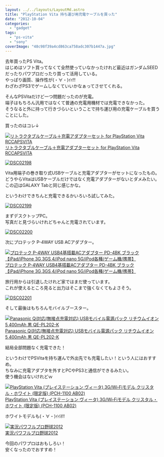 ```yaml
---
layout: ../../layouts/LayoutMd.astro
title: "PlayStation Vita 持ち運び用充電ケーブルを買った"
date: "2012-10-04"
categories: 
  - "gadget"
tags: 
  - "ps-vita"
  - "sony"
coverImage: "48c98f39a4cd863ca758adc307b1447a.jpg"
---
```


去年買ったPS Vita。  
はじめはソフト買ってなくて全然使っていなかったけれど最近はガンダムSEEDだったりパワプロだったり買って活用している。  
やっぱり画質、操作性が(・∀・)ｲｲ!!  
わざわざPS3でゲームしなくていいかなぁってさせてくれる。

そんなPSVitaだけど一つ問題だったのが充電。  
端子はもちろん汎用ではなくて普通の充電用機材では充電できなかった。  
そうなると外に持って行きづらいということで持ち運び用の充電ケーブルを買うことにした。

買ったのはコレ↓  

[![リトラクタブルケーブル＋充電アダプターセット for PlayStation Vita RCCAPSVITA](images/31oiEuU%2BAeL._SL75_.jpg)  
リトラクタブルケーブル＋充電アダプターセット for PlayStation Vita RCCAPSVITA  
](https://www.amazon.co.jp/exec/obidos/ASIN/B008CBC3QI/mizuka123-22/ref=nosim)

[![DSC02198](images/DSC02198_thumb.jpg "DSC02198")](//mizuka123.net/wp-content/uploads/2012/10/DSC02198.jpg)

Vita用端子の巻き取り式USBケーブルと充電アダプターがセットになったもの。  
どうやらVitaはUSBケーブルだけではなく充電アダプターがないとダメみたい。  
この辺はGALAXY Tabと同じ感じかな。

というわけできちんと充電できるかいろいろ試してみた。

[![DSC02199](images/DSC02199_thumb.jpg "DSC02199")](//mizuka123.net/wp-content/uploads/2012/10/DSC02199.jpg)

まずデスクトップPC。  
写真だと見づらいけれどちゃんと充電されています。

[![DSC02200](images/DSC02200_thumb.jpg "DSC02200")](//mizuka123.net/wp-content/uploads/2012/10/DSC02200.jpg)

次にプロテック P-4WAY USB ACアダプター。  

[![プロテック P-4WAY USB4基搭載ACアダプター PD-4BK ブラック 【iPad/iPhone 3G,3GS,4/iPod nano 5G/iPod各種/ゲーム機/携帯】](images/41Op20rEIfL._SL75_.jpg)  
プロテック P-4WAY USB4基搭載ACアダプター PD-4BK ブラック 【iPad/iPhone 3G,3GS,4/iPod nano 5G/iPod各種/ゲーム機/携帯】  
](https://www.amazon.co.jp/exec/obidos/ASIN/B0026IALEO/mizuka123-22/ref=nosim)

旅行用からは引退したけれど家ではまだ使っています。  
これが使えるところ見ると出力はそこまで強くなくてもよさそう。

[![DSC02201](images/DSC02201_thumb.jpg "DSC02201")](//mizuka123.net/wp-content/uploads/2012/10/DSC02201.jpg)

そして最後はもちろんモバイルブースター。  

[![Panasonic Qi対応(無接点充電対応) USBモバイル電源パック リチウムイオン 5,400mAh 黒 QE-PL202-K](images/31mlT4pSi%2BL._SL75_.jpg)  
Panasonic Qi対応(無接点充電対応) USBモバイル電源パック リチウムイオン 5,400mAh 黒 QE-PL202-K  
](https://www.amazon.co.jp/exec/obidos/ASIN/B007X8IL3A/mizuka123-22/ref=nosim)

結局全部問題なく充電できた！

というわけでPSVitaを持ち運んで外出先でも充電したい！という人にはおすすめ。  
ちなみに充電アダプタを外すとPCやPS3と通信ができるみたい。  
使う機会はないけれどｗ

[![PlayStation Vita (プレイステーション ヴィータ) 3G/Wi‐Fiモデル クリスタル・ホワイト (限定版) (PCH-1100 AB02)](images/41kPsZOlC9L._SL75_.jpg)  
PlayStation Vita (プレイステーション ヴィータ) 3G/Wi‐Fiモデル クリスタル・ホワイト (限定版) (PCH-1100 AB02)  
](https://www.amazon.co.jp/exec/obidos/ASIN/B0081O0NT0/mizuka123-22/ref=nosim)

  
ホワイトモデルも(・∀・)ｲｲﾈ!!

[![実況パワフルプロ野球2012](images/61m2SE0zGLL._SL75_.jpg)  
実況パワフルプロ野球2012  
](https://www.amazon.co.jp/exec/obidos/ASIN/B00840JTIC/mizuka123-22/ref=nosim)

  
今回のパワプロはおもしろい！  
安くなったのでおすすめ！
